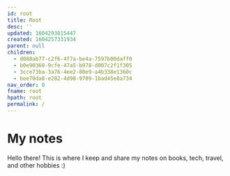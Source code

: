 ```yaml
---
id: root
title: Root
desc: ''
updated: 1604293815447
created: 1604257331934
parent: null
children:
  - d088ab77-c2f6-4f7a-be4a-7597b00daff0
  - b0e90360-9cfe-47a5-b978-d007c2f1f305
  - 3cce73ba-3a76-4ee2-80e9-a4b338e1360c
  - bee70da8-e282-4d98-9709-1bad45e8a734
nav_order: 0
fname: root
hpath: root
permalink: /
---
```

# My notes

Hello there! 
This is where I keep and share my notes on books, tech, travel, and other hobbies :)

